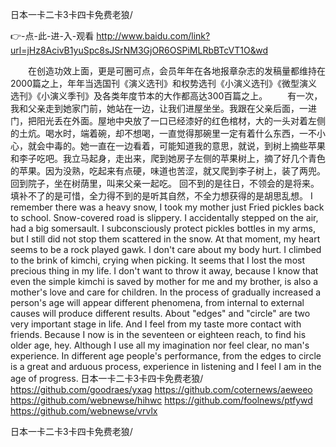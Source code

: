 
日本一卡二卡3卡四卡免费老狼/




👉-点-此-进-入-观看  http://www.baidu.com/link?url=jHz8AcivB1yuSpc8sJSrNM3GjOR6OSPiMLRbBTcVT1O&wd




　　在创造功效上面，更是可圈可点，会员年年在各地报章杂志的发稿量都维持在2000篇之上，年年当选国刊《演义选刊》和权势选刊《小演义选刊》《微型演义选刊》《小演义季刊》及各类年度节本的大作都高达300百篇之上。
　　有一次，我和父亲走到她家门前，她站在一边，让我们进屋坐坐。我跟在父亲后面，一进门，把阳光丢在外面。屋地中央放了一口已经漆好的红色棺材，大的一头对着左侧的土炕。喝水时，端着碗，却不想喝，一直觉得那碗里一定有着什么东西，一不小心，就会中毒的。她一直在一边看着，可能知道我的意思，就说，到树上摘些苹果和李子吃吧。我立马起身，走出来，爬到她房子左侧的苹果树上，摘了好几个青色的苹果。因为没熟，吃起来有点硬，味道也苦涩，就又爬到李子树上，装了两兜。回到院子，坐在树荫里，叫来父亲一起吃。
回不到的是往日，不领会的是将来。填补不了的是可惜，全力得不到的是听其自然，不全力想获得的是胡思乱想。
I remember there was a heavy snow, I took my mother just Fried pickles back to school.
Snow-covered road is slippery.
I accidentally stepped on the air, had a big somersault.
I subconsciously protect pickles bottles in my arms, but I still did not stop them scattered in the snow.
At that moment, my heart seems to be a rock played gawk.
I don't care about my body hurt.
I climbed to the brink of kimchi, crying when picking.
It seems that I lost the most precious thing in my life.
I don't want to throw it away, because I know that even the simple kimchi is saved by mother for me and my brother, is also a mother's love and care for children.
In the process of gradually increased a person's age will appear different phenomena, from internal to external causes will produce different results.
About "edges" and "circle" are two very important stage in life.
And I feel from my taste more contact with friends.
Because I now is in the seventeen or eighteen reach, to find his older age, hey.
Although I use all my imagination nor feel clear, no man's experience.
In different age people's performance, from the edges to circle is a great and arduous process, experience in listening and I feel I am in the age of progress.
日本一卡二卡3卡四卡免费老狼/ https://github.com/goodraes/yxag
https://github.com/coternews/aeweeo
https://github.com/webnewse/hihwc
https://github.com/foolnews/ptfywd
https://github.com/webnewse/vrvlx





日本一卡二卡3卡四卡免费老狼/
